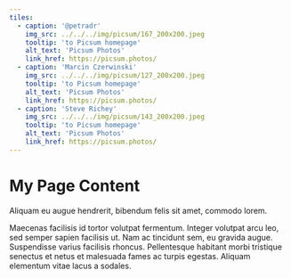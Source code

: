 ```yaml
---
tiles:
  - caption: '@petradr'
    img_src: ../../../img/picsum/167_200x200.jpeg
    tooltip: 'to Picsum homepage'
    alt_text: 'Picsum Photos'
    link_href: https://picsum.photos/ 
  - caption: 'Marcin Czerwinski'
    img_src: ../../../img/picsum/127_200x200.jpeg
    tooltip: 'to Picsum homepage'
    alt_text: 'Picsum Photos'
    link_href: https://picsum.photos/ 
  - caption: 'Steve Richey'
    img_src: ../../../img/picsum/143_200x200.jpeg
    tooltip: 'to Picsum homepage'
    alt_text: 'Picsum Photos'
    link_href: https://picsum.photos/ 
---
```


# My Page Content
Aliquam eu augue hendrerit, bibendum felis sit amet, commodo lorem.

Maecenas facilisis id tortor volutpat fermentum. Integer volutpat arcu leo, sed semper sapien facilisis ut. Nam ac tincidunt sem, eu gravida augue. Suspendisse varius facilisis rhoncus. Pellentesque habitant morbi tristique senectus et netus et malesuada fames ac turpis egestas. Aliquam elementum vitae lacus a sodales. 

<br>